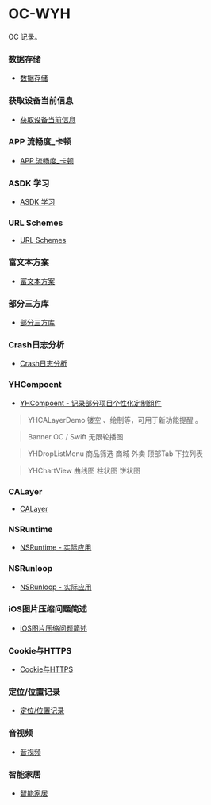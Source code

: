 # OC-WYH
OC 记录。

### 数据存储
* [数据存储](https://github.com/itwyhuaing/OC-WYH/tree/master/DataStore)

### 获取设备当前信息
* [获取设备当前信息](https://github.com/itwyhuaing/OC-WYH/tree/master/GainRelativeInfo)

### APP 流畅度_卡顿
* [APP 流畅度_卡顿](https://github.com/itwyhuaing/OC-WYH/tree/master/APP%20流畅度_卡顿)

### ASDK 学习
* [ASDK 学习](https://github.com/itwyhuaing/OC-WYH/tree/master/ASDKProject)

### URL Schemes
* [URL Schemes](https://github.com/itwyhuaing/OC-WYH/tree/master/URL%20Schemes)

### 富文本方案
* [富文本方案](https://github.com/itwyhuaing/OC-WYH/tree/master/Moblie_RichText)

### 部分三方库  
* [部分三方库](https://github.com/itwyhuaing/OC-WYH/tree/master/部分三方库)

### Crash日志分析
* [Crash日志分析](https://github.com/itwyhuaing/OC-WYH/tree/master/Crash_Analyze)

### YHCompoent

* [YHCompoent - 记录部分项目个性化定制组件](https://github.com/itwyhuaing/OC-WYH/tree/master/YHCompoent)

> YHCALayerDemo 镂空 、绘制等，可用于新功能提醒 。

> Banner  OC / Swift 无限轮播图

> YHDropListMenu 商品筛选 商城 外卖 顶部Tab 下拉列表

> YHChartView 曲线图 柱状图 饼状图

### CALayer
* [CALayer](https://github.com/itwyhuaing/OC-WYH/tree/master/CALayer)

### NSRuntime
* [NSRuntime - 实际应用](https://github.com/itwyhuaing/OC-WYH/tree/master/NSRuntime)

### NSRunloop
* [NSRunloop - 实际应用](https://github.com/itwyhuaing/OC-WYH/tree/master/NSRunloop)

### iOS图片压缩问题简述  
* [iOS图片压缩问题简述](https://github.com/itwyhuaing/OC-WYH/tree/master/iOS图片压缩问题简述)

### Cookie与HTTPS
* [Cookie与HTTPS](https://github.com/itwyhuaing/OC-WYH/tree/master/Cookie与HTTPS)

### 定位/位置记录
* [定位/位置记录](https://github.com/itwyhuaing/OC-WYH/tree/master/定位:位置记录)

### 音视频
* [音视频](https://github.com/itwyhuaing/OC-WYH/tree/master/音视频)

### 智能家居
* [智能家居](https://github.com/itwyhuaing/OC-WYH/tree/master/智能家居)
